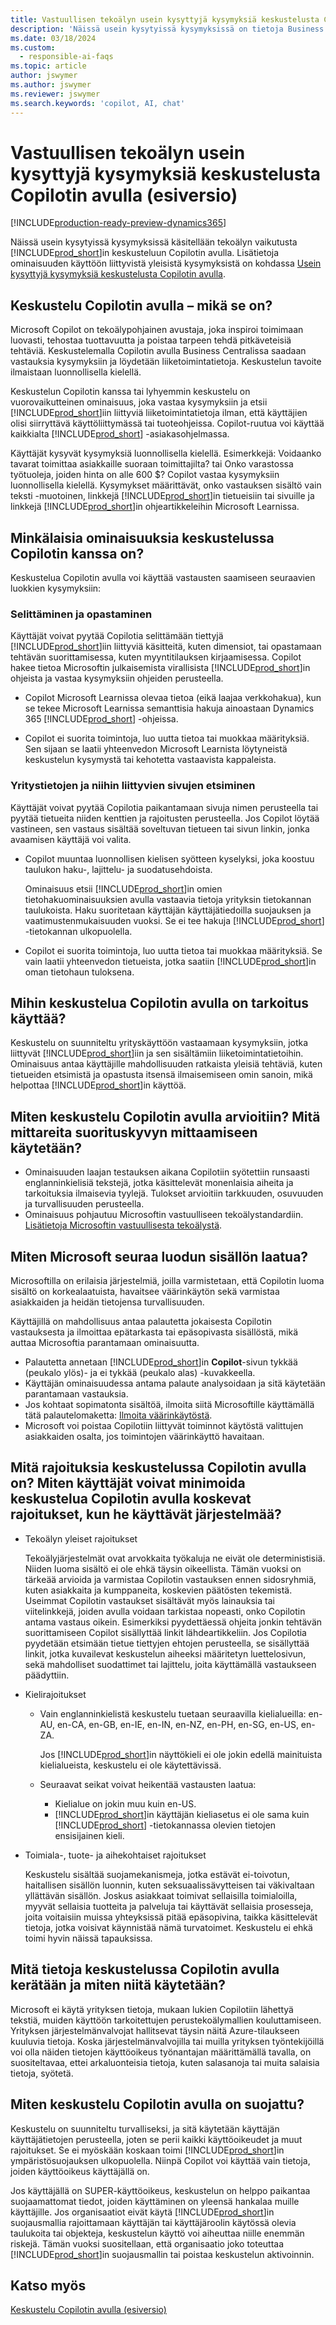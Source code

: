 ```yaml
---
title: Vastuullisen tekoälyn usein kysyttyjä kysymyksiä keskustelusta Copilotin avulla (esiversio)
description: 'Näissä usein kysytyissä kysymyksissä on tietoja Business Centralin keskustelussa Copilotin avulla. Niissä käsitellään tärkeitä huomioitavia ja niissä on tietoja siitä, miten tekoälyä käytetään sekä miten sitä on testattu ja arvioitu. Lisäksi käsitellään mahdollisia rajoituksia.'
ms.date: 03/18/2024
ms.custom:
  - responsible-ai-faqs
ms.topic: article
author: jswymer
ms.author: jswymer
ms.reviewer: jswymer
ms.search.keywords: 'copilot, AI, chat'
---
```

# <a name="responsible-ai-faq-for-chat-with-copilot-preview"></a>Vastuullisen tekoälyn usein kysyttyjä kysymyksiä keskustelusta Copilotin avulla (esiversio)

[!INCLUDE[production-ready-preview-dynamics365](includes/production-ready-preview-dynamics365.md)]

Näissä usein kysytyissä kysymyksissä käsitellään tekoälyn vaikutusta [!INCLUDE[prod_short](includes/prod_short.md)]in keskusteluun Copilotin avulla. Lisätietoja ominaisuuden käyttöön liittyvistä yleisistä kysymyksistä on kohdassa [Usein kysyttyjä kysymyksiä keskustelusta Copilotin avulla](chat-with-copilot-faq.md).

## <a name="what-is-chat-with-copilot"></a>Keskustelu Copilotin avulla – mikä se on?

Microsoft Copilot on tekoälypohjainen avustaja, joka inspiroi toimimaan luovasti, tehostaa tuottavuutta ja poistaa tarpeen tehdä pitkäveteisiä tehtäviä. Keskustelemalla Copilotin avulla Business Centralissa saadaan vastauksia kysymyksiin ja löydetään liiketoimintatietoja. Keskustelun tavoite ilmaistaan luonnollisella kielellä.

Keskustelun Copilotin kanssa tai lyhyemmin keskustelu on vuorovaikutteinen ominaisuus, joka vastaa kysymyksiin ja etsii [!INCLUDE[prod_short](includes/prod_short.md)]iin liittyviä liiketoimintatietoja ilman, että käyttäjien olisi siirryttävä käyttöliittymässä tai tuoteohjeissa. Copilot-ruutua voi käyttää kaikkialta [!INCLUDE[prod_short](includes/prod_short.md)] -asiakasohjelmassa.

Käyttäjät kysyvät kysymyksiä luonnollisella kielellä. Esimerkkejä: Voidaanko tavarat toimittaa asiakkaille suoraan toimittajilta? tai Onko varastossa työtuoleja, joiden hinta on alle 600 $? Copilot vastaa kysymyksiin luonnollisella kielellä. Kysymykset määrittävät, onko vastauksen sisältö vain teksti -muotoinen, linkkejä [!INCLUDE[prod_short](includes/prod_short.md)]in tietueisiin tai sivuille ja linkkejä [!INCLUDE[prod_short](includes/prod_short.md)]in ohjeartikkeleihin Microsoft Learnissa.

## <a name="what-are-capabilities-of-chat-with-copilot"></a>Minkälaisia ominaisuuksia keskustelussa Copilotin kanssa on?

Keskustelua Copilotin avulla voi käyttää vastausten saamiseen seuraavien luokkien kysymyksiin:

### <a name="explain-and-guide"></a>Selittäminen ja opastaminen

Käyttäjät voivat pyytää Copilotia selittämään tiettyjä [!INCLUDE[prod_short](includes/prod_short.md)]iin liittyviä käsitteitä, kuten dimensiot, tai opastamaan tehtävän suorittamisessa, kuten myyntitilauksen kirjaamisessa. Copilot hakee tietoa Microsoftin julkaisemista virallisista [!INCLUDE[prod_short](includes/prod_short.md)]in ohjeista ja vastaa kysymyksiin ohjeiden perusteella.

- Copilot Microsoft Learnissa olevaa tietoa (eikä laajaa verkkohakua), kun se tekee Microsoft Learnissa semanttisia hakuja ainoastaan Dynamics 365 [!INCLUDE[prod_short](includes/prod_short.md)] -ohjeissa.

- Copilot ei suorita toimintoja, luo uutta tietoa tai muokkaa määrityksiä. Sen sijaan se laatii yhteenvedon Microsoft Learnista löytyneistä keskustelun kysymystä tai kehotetta vastaavista kappaleista.

### <a name="find-business-data-and-related-pages"></a>Yritystietojen ja niihin liittyvien sivujen etsiminen

Käyttäjät voivat pyytää Copilotia paikantamaan sivuja nimen perusteella tai pyytää tietueita niiden kenttien ja rajoitusten perusteella. Jos Copilot löytää vastineen, sen vastaus sisältää soveltuvan tietueen tai sivun linkin, jonka avaamisen käyttäjä voi valita.

- Copilot muuntaa luonnollisen kielisen syötteen kyselyksi, joka koostuu taulukon haku-, lajittelu- ja suodatusehdoista.

  Ominaisuus etsii [!INCLUDE[prod_short](includes/prod_short.md)]in omien tietohakuominaisuuksien avulla vastaavia tietoja yrityksin tietokannan taulukoista. Haku suoritetaan käyttäjän käyttäjätiedoilla suojauksen ja vaatimustenmukaisuuden vuoksi. Se ei tee hakuja [!INCLUDE[prod_short](includes/prod_short.md)] -tietokannan ulkopuolella.

- Copilot ei suorita toimintoja, luo uutta tietoa tai muokkaa määrityksiä. Se vain laatii yhteenvedon tietueista, jotka saatiin [!INCLUDE[prod_short](includes/prod_short.md)]in oman tietohaun tuloksena. 

## <a name="what-is-the-intended-use-of-chat-with-copilot"></a>Mihin keskustelua Copilotin avulla on tarkoitus käyttää?

Keskustelu on suunniteltu yrityskäyttöön vastaamaan kysymyksiin, jotka liittyvät [!INCLUDE[prod_short](includes/prod_short.md)]iin ja sen sisältämiin liiketoimintatietoihin. Ominaisuus antaa käyttäjille mahdollisuuden ratkaista yleisiä tehtäviä, kuten tietueiden etsimistä ja opastusta itsensä ilmaisemiseen omin sanoin, mikä helpottaa [!INCLUDE[prod_short](includes/prod_short.md)]in käyttöä.

## <a name="how-was-chat-with-copilot-evaluated-what-metrics-are-used-to-measure-performance"></a>Miten keskustelu Copilotin avulla arvioitiin? Mitä mittareita suorituskyvyn mittaamiseen käytetään?

- Ominaisuuden laajan testauksen aikana Copilotiin syötettiin runsaasti englanninkielisiä tekstejä, jotka käsittelevät monenlaisia aiheita ja tarkoituksia ilmaisevia tyylejä. Tulokset arvioitiin tarkkuuden, osuvuuden ja turvallisuuden perusteella.
- Ominaisuus pohjautuu Microsoftin vastuulliseen tekoälystandardiin. [Lisätietoja Microsoftin vastuullisesta tekoälystä](https://aka.ms/RAI).

## <a name="how-does-microsoft-monitor-the-quality-of-generated-content"></a>Miten Microsoft seuraa luodun sisällön laatua?

Microsoftilla on erilaisia järjestelmiä, joilla varmistetaan, että Copilotin luoma sisältö on korkealaatuista, havaitsee väärinkäytön sekä varmistaa asiakkaiden ja heidän tietojensa turvallisuuden.

Käyttäjillä on mahdollisuus antaa palautetta jokaisesta Copilotin vastauksesta ja ilmoittaa epätarkasta tai epäsopivasta sisällöstä, mikä auttaa Microsoftia parantamaan ominaisuutta. 

- Palautetta annetaan [!INCLUDE[prod_short](includes/prod_short.md)]in **Copilot**-sivun tykkää (peukalo ylös)- ja ei tykkää (peukalo alas) -kuvakkeella.
- Käyttäjän ominaisuudessa antama palaute analysoidaan ja sitä käytetään parantamaan vastauksia.
- Jos kohtaat sopimatonta sisältöä, ilmoita siitä Microsoftille käyttämällä tätä palautelomaketta: [Ilmoita väärinkäytöstä](https://go.microsoft.com/fwlink/?linkid=2249810).
- Microsoft voi poistaa Copilotiin liittyvät toiminnot käytöstä valittujen asiakkaiden osalta, jos toimintojen väärinkäyttö havaitaan.

## <a name="what-are-the-limitations-of-chat-with-copilot-how-can-users-minimize-the-impact-of-the-chat-with-copilot-limitations-when-using-the-system"></a>Mitä rajoituksia keskustelussa Copilotin avulla on? Miten käyttäjät voivat minimoida keskustelua Copilotin avulla koskevat rajoitukset, kun he käyttävät järjestelmää?

- Tekoälyn yleiset rajoitukset

  Tekoälyjärjestelmät ovat arvokkaita työkaluja ne eivät ole deterministisiä. Niiden luoma sisältö ei ole ehkä täysin oikeellista. Tämän vuoksi on tärkeää arvioida ja varmistaa Copilotin vastauksen ennen sidosryhmiä, kuten asiakkaita ja kumppaneita, koskevien päätösten tekemistä. Useimmat Copilotin vastaukset sisältävät myös lainauksia tai viitelinkkejä, joiden avulla voidaan tarkistaa nopeasti, onko Copilotin antama vastaus oikein. Esimerkiksi pyydettäessä ohjeita jonkin tehtävän suorittamiseen Copilot sisällyttää linkit lähdeartikkeliin. Jos Copilotia pyydetään etsimään tietue tiettyjen ehtojen perusteella, se sisällyttää linkit, jotka kuvailevat keskustelun aiheeksi määritetyn luettelosivun, sekä mahdolliset suodattimet tai lajittelu, joita käyttämällä vastaukseen päädyttiin.

- Kielirajoitukset

  - Vain englanninkielistä keskustelu tuetaan seuraavilla kielialueilla: en-AU, en-CA, en-GB, en-IE, en-IN, en-NZ, en-PH, en-SG, en-US, en-ZA.

    Jos [!INCLUDE[prod_short](includes/prod_short.md)]in näyttökieli ei ole jokin edellä mainituista kielialueista, keskustelu ei ole käytettävissä.

  - Seuraavat seikat voivat heikentää vastausten laatua:
    - Kielialue on jokin muu kuin en-US.
    - [!INCLUDE[prod_short](includes/prod_short.md)]in käyttäjän kieliasetus ei ole sama kuin [!INCLUDE[prod_short](includes/prod_short.md)] -tietokannassa olevien tietojen ensisijainen kieli.

- Toimiala-, tuote- ja aihekohtaiset rajoitukset

   Keskustelu sisältää suojamekanismeja, jotka estävät ei-toivotun, haitallisen sisällön luonnin, kuten seksuaalissävytteisen tai väkivaltaan yllättävän sisällön. Joskus asiakkaat toimivat sellaisilla toimialoilla, myyvät sellaisia tuotteita ja palveluja tai käyttävät sellaisia prosesseja, joita voitaisiin muissa yhteyksissä pitää epäsopivina, taikka käsittelevät tietoja, jotka voisivat käynnistää nämä turvatoimet. Keskustelu ei ehkä toimi hyvin näissä tapauksissa.

<!--## What operational factors and settings allow for effective and responsible use of the feature?-->

## <a name="what-data-does-chat-with-copilot-collect-and-how-is-it-used"></a>Mitä tietoja keskustelussa Copilotin avulla kerätään ja miten niitä käytetään?

Microsoft ei käytä yrityksen tietoja, mukaan lukien Copilotiin lähettyä tekstiä, muiden käyttöön tarkoitettujen perustekoälymallien kouluttamiseen. Yrityksen järjestelmänvalvojat hallitsevat täysin näitä Azure-tilaukseen kuuluvia tietoja. Koska järjestelmänvalvojilla tai muilla yrityksen työntekijöillä voi olla näiden tietojen käyttöoikeus työnantajan määrittämällä tavalla, on suositeltavaa, ettei arkaluonteisia tietoja, kuten salasanoja tai muita salaisia tietoja, syötetä.

## <a name="what-does-chat-with-copilot-offer-for-security"></a>Miten keskustelu Copilotin avulla on suojattu?

Keskustelu on suunniteltu turvalliseksi, ja sitä käytetään käyttäjän käyttäjätietojen perusteella, joten se perii kaikki käyttöoikeudet ja muut rajoitukset. Se ei myöskään koskaan toimi [!INCLUDE[prod_short](includes/prod_short.md)]in ympäristösuojauksen ulkopuolella. Niinpä Copilot voi käyttää vain tietoja, joiden käyttöoikeus käyttäjällä on.

Jos käyttäjällä on SUPER-käyttöoikeus, keskustelun on helppo paikantaa suojaamattomat tiedot, joiden käyttäminen on yleensä hankalaa muille käyttäjille. Jos organisaatiot eivät käytä [!INCLUDE[prod_short](includes/prod_short.md)]in suojausmallia rajoittamaan käyttäjän tai käyttäjäroolin käytössä olevia taulukoita tai objekteja, keskustelun käyttö voi aiheuttaa niille enemmän riskejä. Tämän vuoksi suositellaan, että organisaatio joko toteuttaa [!INCLUDE[prod_short](includes/prod_short.md)]in suojausmallin tai poistaa keskustelun aktivoinnin.

## <a name="see-also"></a>Katso myös

[Keskustelu Copilotin avulla (esiversio)](chat-with-copilot.md)


